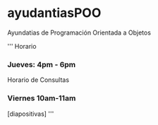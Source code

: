 # ayudantiasPOO
Ayundatias de Programación Orientada a Objetos 

'''
Horario 
### Jueves: 4pm - 6pm

Horario de Consultas
### Viernes 10am-11am


[diapositivas]
''' 
